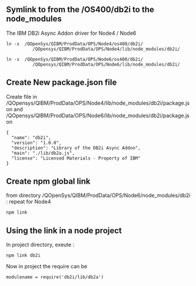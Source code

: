 ##  Symlink to from the /OS400/db2i to the node_modules 
The IBM DB2i Async Addon driver for Node4 / Node6  

```
ln -s  /QOpenSys/QIBM/ProdData/OPS/Node4/os400/db2i/              
          /QOpensys/QIBM/ProdData/OPS/Node4/lib/node_modules/db2i/

ln -s  /QOpenSys/QIBM/ProdData/OPS/Node6/os400/db2i/              
          /QOpensys/QIBM/ProdData/OPS/Node6/lib/node_modules/db2i/
```
## Create New package.json file

Create file in  
/QOpensys/QIBM/ProdData/OPS/Node4/lib/node_modules/db2i/package.json
and
/QOpensys/QIBM/ProdData/OPS/Node6/lib/node_modules/db2i/package.json

```
{ 
  "name": "db2i",                                  
  "version": "1.0.0",                              
  "description": "Library of the DB2i Async Addon",
  "main": "./lib/db2a.js",                         
  "license": "Licensed Materials - Property of IBM"
}
```
## Create npm global link

from directory /QOpenSys/QIBM/ProdData/OPS/Node6/node_modules/db2i :
repeat for Node4

```
npm link
```

## Using the link in a node project

In project directory, exeute :

```
npm link db2i
```

Now in project the require can be 

```
modulename = require('db2i/lib/db2a')
```

